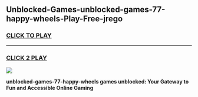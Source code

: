 
## Unblocked-Games-unblocked-games-77-happy-wheels-Play-Free-jrego
<h3>
<a href="https://premium76.site?title=unblocked-games-77-happy-wheels&ref=18A">CLICK TO PLAY</a></h3>
<hr>

<h3>
<a href="https://premium76.site?title=unblocked-games-77-happy-wheels&ref=18A">CLICK 2 PLAY</a>
  
</h3>

<a href="https://premium76.site?title=unblocked-games-77-happy-wheels&ref=18A"><img src="https://clearcache.store/games.png"></a>


**unblocked-games-77-happy-wheels games unblocked: Your Gateway to Fun and Accessible Online Gaming**
